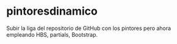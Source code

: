 # pintoresdinamico
Subir la liga del repositorio de GitHub con los pintores pero ahora empleando HBS, partials, Bootstrap.
